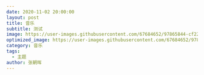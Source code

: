 ```yaml
---
date: 2020-11-02 20:00:00
layout: post
title: 音乐
subtitle: 测试
image: https://user-images.githubusercontent.com/67684652/97865844-cf221b80-1d45-11eb-8dca-f61a917e3d4a.jpg
optimized_image: https://user-images.githubusercontent.com/67684652/97865844-cf221b80-1d45-11eb-8dca-f61a917e3d4a.jpg
category: 音乐
tags:
  - 主题
author: 张朝晖
---
```




